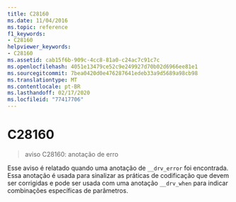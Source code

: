```yaml
---
title: C28160
ms.date: 11/04/2016
ms.topic: reference
f1_keywords:
- C28160
helpviewer_keywords:
- C28160
ms.assetid: cab15f6b-909c-4cc8-81a0-c24ac7c91c7c
ms.openlocfilehash: 4051e13479ce52c9e249927d70b02d6966ee81e1
ms.sourcegitcommit: 7bea0420d0e476287641edeb33a9d5689a98cb98
ms.translationtype: MT
ms.contentlocale: pt-BR
ms.lasthandoff: 02/17/2020
ms.locfileid: "77417706"
---
```

# <a name="c28160"></a>C28160

> aviso C28160: anotação de erro

Esse aviso é relatado quando uma anotação de `__drv_error` foi encontrada. Essa anotação é usada para sinalizar as práticas de codificação que devem ser corrigidas e pode ser usada com uma anotação `__drv_when` para indicar combinações específicas de parâmetros.

